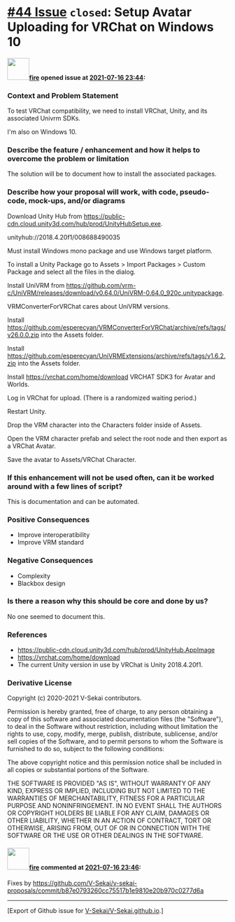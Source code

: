 # [\#44 Issue](https://github.com/V-Sekai/V-Sekai.github.io/issues/44) `closed`: Setup Avatar Uploading for VRChat on Windows 10

#### <img src="https://avatars.githubusercontent.com/u/32321?u=c2e06a3d2b49a467aa907e54aa259516440267cc&v=4" width="50">[fire](https://github.com/fire) opened issue at [2021-07-16 23:44](https://github.com/V-Sekai/V-Sekai.github.io/issues/44):

### Context and Problem Statement

To test VRChat compatibility, we need to install VRChat, Unity, and its associated Univrm SDKs.

I'm also on Windows 10.

### Describe the feature / enhancement and how it helps to overcome the problem or limitation

The solution will be to document how to install the associated packages.


### Describe how your proposal will work, with code, pseudo-code, mock-ups, and/or diagrams

Download Unity Hub from https://public-cdn.cloud.unity3d.com/hub/prod/UnityHubSetup.exe.

unityhub://2018.4.20f1/008688490035

Must install Windows mono package and use Windows target platform.

To install a Unity Package go to Assets > Import Packages > Custom Package and select all the files in the dialog.

Install UniVRM from https://github.com/vrm-c/UniVRM/releases/download/v0.64.0/UniVRM-0.64.0_920c.unitypackage.

VRMConverterForVRChat cares about UniVRM versions.

Install https://github.com/esperecyan/VRMConverterForVRChat/archive/refs/tags/v26.0.0.zip into the Assets folder.

Install https://github.com/esperecyan/UniVRMExtensions/archive/refs/tags/v1.6.2.zip into the Assets folder.

Install https://vrchat.com/home/download VRCHAT SDK3 for Avatar and Worlds.


Log in VRChat for upload. (There is a randomized waiting period.)

Restart Unity.

Drop the VRM character into the Characters folder inside of Assets.

Open the VRM character prefab and select the root node and then export as a VRChat Avatar.

Save the avatar to Assets/VRChat Character.


### If this enhancement will not be used often, can it be worked around with a few lines of script?

This is documentation and can be automated.

### Positive Consequences

- Improve interoperatibility
- Improve VRM standard

### Negative Consequences

- Complexity
- Blackbox design

### Is there a reason why this should be core and done by us?

No one seemed to document this.

### References

- https://public-cdn.cloud.unity3d.com/hub/prod/UnityHub.AppImage
- https://vrchat.com/home/download
- The current Unity version in use by VRChat is Unity 2018.4.20f1.

### Derivative License

Copyright (c) 2020-2021 V-Sekai contributors.

Permission is hereby granted, free of charge, to any person obtaining a copy
of this software and associated documentation files (the "Software"), to deal
in the Software without restriction, including without limitation the rights
to use, copy, modify, merge, publish, distribute, sublicense, and/or sell
copies of the Software, and to permit persons to whom the Software is
furnished to do so, subject to the following conditions:

The above copyright notice and this permission notice shall be included in all
copies or substantial portions of the Software.

THE SOFTWARE IS PROVIDED "AS IS", WITHOUT WARRANTY OF ANY KIND, EXPRESS OR
IMPLIED, INCLUDING BUT NOT LIMITED TO THE WARRANTIES OF MERCHANTABILITY,
FITNESS FOR A PARTICULAR PURPOSE AND NONINFRINGEMENT. IN NO EVENT SHALL THE
AUTHORS OR COPYRIGHT HOLDERS BE LIABLE FOR ANY CLAIM, DAMAGES OR OTHER
LIABILITY, WHETHER IN AN ACTION OF CONTRACT, TORT OR OTHERWISE, ARISING FROM,
OUT OF OR IN CONNECTION WITH THE SOFTWARE OR THE USE OR OTHER DEALINGS IN THE
SOFTWARE.


#### <img src="https://avatars.githubusercontent.com/u/32321?u=c2e06a3d2b49a467aa907e54aa259516440267cc&v=4" width="50">[fire](https://github.com/fire) commented at [2021-07-16 23:46](https://github.com/V-Sekai/V-Sekai.github.io/issues/44#issuecomment-881774281):

Fixes by https://github.com/V-Sekai/v-sekai-proposals/commit/b87e0793260cc75517b1e9810e20b970c0277d6a


-------------------------------------------------------------------------------



[Export of Github issue for [V-Sekai/V-Sekai.github.io](https://github.com/V-Sekai/V-Sekai.github.io).]
